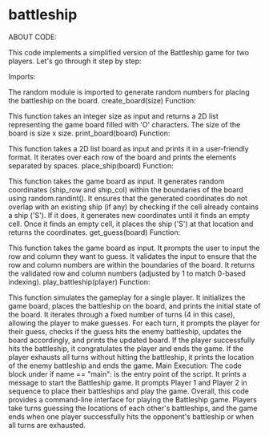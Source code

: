 # battleship
ABOUT CODE:

This code implements a simplified version of the Battleship game for two players. Let's go through it step by step:

Imports:

The random module is imported to generate random numbers for placing the battleship on the board. create_board(size) Function:

This function takes an integer size as input and returns a 2D list representing the game board filled with 'O' characters. The size of the board is size x size. print_board(board) Function:

This function takes a 2D list board as input and prints it in a user-friendly format. It iterates over each row of the board and prints the elements separated by spaces. place_ship(board) Function:

This function takes the game board as input. It generates random coordinates (ship_row and ship_col) within the boundaries of the board using random.randint(). It ensures that the generated coordinates do not overlap with an existing ship (if any) by checking if the cell already contains a ship ('S'). If it does, it generates new coordinates until it finds an empty cell. Once it finds an empty cell, it places the ship ('S') at that location and returns the coordinates. get_guess(board) Function:

This function takes the game board as input. It prompts the user to input the row and column they want to guess. It validates the input to ensure that the row and column numbers are within the boundaries of the board. It returns the validated row and column numbers (adjusted by 1 to match 0-based indexing). play_battleship(player) Function:

This function simulates the gameplay for a single player. It initializes the game board, places the battleship on the board, and prints the initial state of the board. It iterates through a fixed number of turns (4 in this case), allowing the player to make guesses. For each turn, it prompts the player for their guess, checks if the guess hits the enemy battleship, updates the board accordingly, and prints the updated board. If the player successfully hits the battleship, it congratulates the player and ends the game. If the player exhausts all turns without hitting the battleship, it prints the location of the enemy battleship and ends the game. Main Execution: The code block under if name == "main": is the entry point of the script. It prints a message to start the Battleship game. It prompts Player 1 and Player 2 in sequence to place their battleships and play the game. Overall, this code provides a command-line interface for playing the Battleship game. Players take turns guessing the locations of each other's battleships, and the game ends when one player successfully hits the opponent's battleship or when all turns are exhausted.

